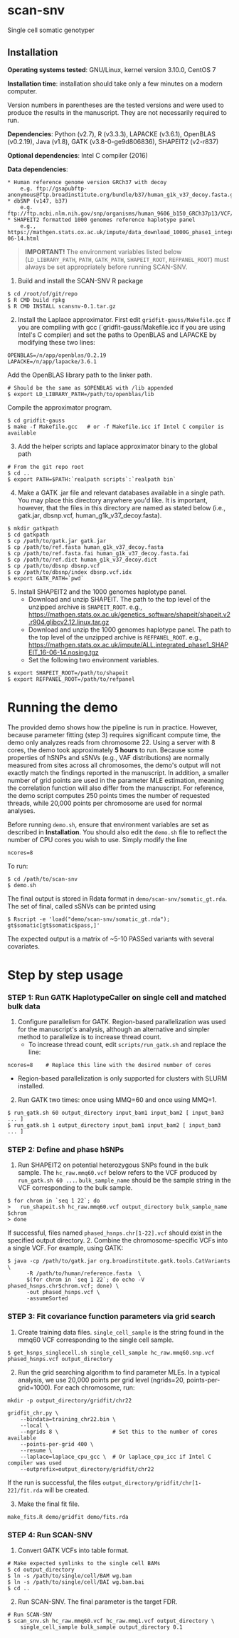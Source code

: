 # scan-snv
Single cell somatic genotyper


## Installation
**Operating systems tested**: GNU/Linux, kernel version 3.10.0, CentOS 7

**Installation time**: installation should take only a few minutes on a modern
computer.

Version numbers in parentheses are the tested versions and were used to produce
the results in the manuscript. They are not necessarily required to run.

**Dependencies**: Python (v2.7), R (v3.3.3), LAPACKE (v3.6.1), OpenBLAS (v0.2.19),
    Java (v1.8), GATK (v3.8-0-ge9d806836), SHAPEIT2 (v2-r837)

**Optional dependencies**: Intel C compiler (2016)

**Data dependencies**:

    * Human reference genome version GRCh37 with decoy
        e.g. ftp://gsapubftp-anonymous@ftp.broadinstitute.org/bundle/b37/human_g1k_v37_decoy.fasta.gz
    * dbSNP (v147, b37)
        e.g. ftp://ftp.ncbi.nlm.nih.gov/snp/organisms/human_9606_b150_GRCh37p13/VCF/common_all_20170710.vcf.gz
    * SHAPEIT2 formatted 1000 genomes reference haplotype panel
        e.g., https://mathgen.stats.ox.ac.uk/impute/data_download_1000G_phase1_integrated_SHAPEIT2_16-06-14.html

> **IMPORTANT!** The environment variables listed below (`LD_LIBRARY_PATH`,
> `PATH`, `GATK_PATH`, `SHAPEIT_ROOT`, `REFPANEL_ROOT`) must always be set
> appropriately before running SCAN-SNV.

1. Build and install the SCAN-SNV R package
```
$ cd /root/of/git/repo
$ R CMD build rpkg
$ R CMD INSTALL scansnv-0.1.tar.gz
```
2. Install the Laplace approximator. First edit `gridfit-gauss/Makefile.gcc`
   if you are compiling with gcc (`gridfit-gauss/Makefile.icc if you are
   using Intel's C compiler) and set the paths to OpenBLAS and LAPACKE by
   modifying these two lines:
```
OPENBLAS=/n/app/openblas/0.2.19
LAPACKE=/n/app/lapacke/3.6.1
```
   Add the OpenBLAS library path to the linker path.
```
# Should be the same as $OPENBLAS with /lib appended
$ export LD_LIBRARY_PATH=/path/to/openblas/lib  
```
   Compile the approximator program.
```
$ cd gridfit-gauss
$ make -f Makefile.gcc   # or -f Makefile.icc if Intel C compiler is available
```
3. Add the helper scripts and laplace approximator binary to the global path
```
# From the git repo root
$ cd ..
$ export PATH=$PATH:`realpath scripts`:`realpath bin`
```
4. Make a GATK .jar file and relevant databases available in a single path.
   You may place this directory anywhere you'd like. It is important,
   however, that the files in this directory are named as stated below
   (i.e., gatk.jar, dbsnp.vcf, human_g1k_v37_decoy.fasta).
```
$ mkdir gatkpath
$ cd gatkpath
$ cp /path/to/gatk.jar gatk.jar
$ cp /path/to/ref.fasta human_g1k_v37_decoy.fasta
$ cp /path/to/ref.fasta.fai human_g1k_v37_decoy.fasta.fai
$ cp /path/to/ref.dict human_g1k_v37_decoy.dict
$ cp /path/to/dbsnp dbsnp.vcf
$ cp /path/to/dbsnp/index dbsnp.vcf.idx
$ export GATK_PATH=`pwd`
```
5. Install SHAPEIT2 and the 1000 genomes haplotype panel.
    * Download and unzip SHAPEIT.  The path to the top level of the unzipped archive
      is `SHAPEIT_ROOT`.
        e.g., https://mathgen.stats.ox.ac.uk/genetics_software/shapeit/shapeit.v2.r904.glibcv2.12.linux.tar.gz
    * Download and unzip the 1000 genomes haplotype panel. The path to the top
      level of the unzipped archive is `REFPANEL_ROOT`.
        e.g., https://mathgen.stats.ox.ac.uk/impute/ALL.integrated_phase1_SHAPEIT_16-06-14.nosing.tgz
    * Set the following two environment variables.
```
$ export SHAPEIT_ROOT=/path/to/shapeit
$ export REFPANEL_ROOT=/path/to/refpanel
```



# Running the demo
The provided demo shows how the pipeline is run in practice. However,
because parameter fitting (step 3) requires significant compute time,
the demo only analyzes reads from chromosome 22. Using a server with 8
cores, the demo took approximately **5 hours** to run.
Because some properties of hSNPs and sSNVs (e.g., VAF distributions) are
normally measured from sites across all chromosomes, the demo's output will
not exactly match the findings reported in the manuscript. In addition, a
smaller number of grid points are used in the parameter MLE estimation,
meaning the correlation function will also differ from the manuscript.
For reference, the demo script computes 250 points times the number of
requested threads, while 20,000 points per chromosome are used for normal
analyses.

Before running `demo.sh`, ensure that environment variables are set as
described in **Installation**. You should also edit the `demo.sh` file to
reflect the number of CPU cores you wish to use. Simply modify the line
```
ncores=8
```

To run:
```
$ cd /path/to/scan-snv
$ demo.sh
```

The final output is stored in Rdata format in `demo/scan-snv/somatic_gt.rda`.
The set of final, called sSNVs can be printed using
```
$ Rscript -e 'load("demo/scan-snv/somatic_gt.rda"); gt$somatic[gt$somatic$pass,]'
```
The expected output is a matrix of ~5-10 PASSed variants with several
covariates.



# Step by step usage
### STEP 1: Run GATK HaplotypeCaller on single cell and matched bulk data
1. Configure parallelism for GATK. Region-based parallelization was used for the
   manuscript's analysis, although an alternative and simpler method to
   parallelize is to increase thread count.
   * To increase thread count, edit `scripts/run_gatk.sh` and replace
     the line:
```
ncores=8    # Replace this line with the desired number of cores
```
   * Region-based parallelization is only supported for clusters with
     SLURM installed.

2. Run GATK two times: once using MMQ=60 and once using MMQ=1.
```
$ run_gatk.sh 60 output_directory input_bam1 input_bam2 [ input_bam3 ... ]
$ run_gatk.sh 1 output_directory input_bam1 input_bam2 [ input_bam3 ... ]
```


### STEP 2: Define and phase hSNPs
1. Run SHAPEIT2 on potential heterozygous SNPs found in the bulk sample. The
   `hc_raw.mmq60.vcf` below refers to the VCF produced by `run_gatk.sh 60 ...`.
   `bulk_sample_name` should be the sample string in the VCF corresponding to
   the bulk sample.
```
$ for chrom in `seq 1 22`; do
>   run_shapeit.sh hc_raw.mmq60.vcf output_directory bulk_sample_name $chrom
> done
```
   If successful, files named `phased_hsnps.chr[1-22].vcf` should exist in
   the specified output directory.
2. Combine the chromosome-specific VCFs into a single VCF. For example, using
   GATK:
```
$ java -cp /path/to/gatk.jar org.broadinstitute.gatk.tools.CatVariants \
      -R /path/to/human/reference.fasta  \
      $(for chrom in `seq 1 22`; do echo -V phased_hsnps.chr$chrom.vcf; done) \
      -out phased_hsnps.vcf \
      -assumeSorted
```


### STEP 3: Fit covariance function parameters via grid search
1. Create training data files. `single_cell_sample` is the string found in
   the mmq60 VCF corresponding to the single cell sample.
```
$ get_hsnps_singlecell.sh single_cell_sample hc_raw.mmq60.snp.vcf phased_hsnps.vcf output_directory
```

2. Run the grid searching algorithm to find parameter MLEs. In a typical
   analysis, we use 20,000 points per grid level (ngrids=20,
   points-per-grid=1000). For each chromosome, run:
```
mkdir -p output_directory/gridfit/chr22

gridfit_chr.py \
    --bindata=training_chr22.bin \
    --local \
    --ngrids 8 \                 # Set this to the number of cores available
    --points-per-grid 400 \
    --resume \
    --laplace=laplace_cpu_gcc \  # Or laplace_cpu_icc if Intel C compiler was used
    --outprefix=output_directory/gridfit/chr22
```
   If the run is successful, the files
   `output_directory/gridfit/chr[1-22]/fit.rda` will be created.

3. Make the final fit file.
```
make_fits.R demo/gridfit demo/fits.rda
```


### STEP 4: Run SCAN-SNV
1. Convert GATK VCFs into table format.
```
# Make expected symlinks to the single cell BAMs
$ cd output_directory
$ ln -s /path/to/single/cell/BAM wg.bam
$ ln -s /path/to/single/cell/BAI wg.bam.bai
$ cd ..
```
2. Run SCAN-SNV. The final parameter is the target FDR.
```
# Run SCAN-SNV
$ scan_snv.sh hc_raw.mmq60.vcf hc_raw.mmq1.vcf output_directory \
    single_cell_sample bulk_sample output_directory 0.1
```
